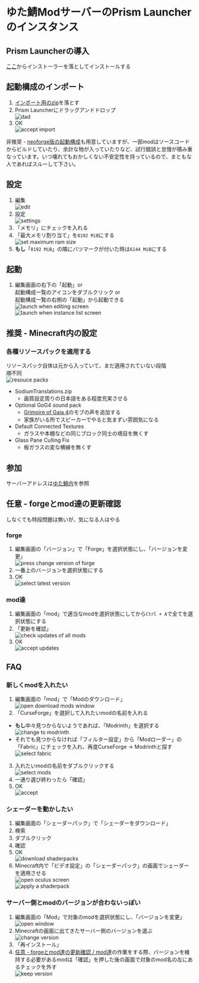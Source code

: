 # ゆた鯖ModサーバーのPrism Launcherのインスタンス
## Prism Launcherの導入
[ここ](https://prismlauncher.org)からインストーラーを落としてインストールする

## 起動構成のインポート
1. [インポート用のzip](./resource/instance/Modded_Hammer%201.13.6+1.20.1.forge.zip)を落とす
2. Prism Launcherにドラッグアンドドロップ  
![dad](./resource/dad.png)  
3. OK  
![accept import](./resource/import.png)

非推奨 - [neoforge版の起動構成](./resource/instance/Drill%200.6.0-1.25.1+1.20.1.neoforge.zip)も用意していますが、一部modはソースコードからビルドしていたり、余計な物が入っていたりなど、試行錯誤と怠慢が積み重なっています。いつ壊れてもおかしくない不安定性を持っているので、まともな人であればスルーして下さい。

## 設定
1. 編集  
![edit](./resource/edit.png)  
2. 設定  
![settings](./resource/settings/settings.png)  
3. 「メモリ」にチェックを入れる
4. 「最大メモリ割り当て」を`8192 MiB`にする  
![set maximum ram size](./resource/settings/ram.png)  
5. **もし**「`8192 MiB`」の隣にバツマークが付いた時は`6144 MiB`にする

## 起動
1. 編集画面の右下の「起動」or  
起動構成一覧のアイコンをダブルクリック or  
起動構成一覧の右側の「起動」から起動できる  
![launch when editing screen](./resource/launch.png)  
![launch when instance list screen](./resource/launch2.png)

## 推奨 - Minecraft内の設定
### 各種リソースパックを適用する
リソースパック自体は元から入っていて、まだ適用されていない段階  
順不同  
![resouce packs](./resource/resouce_pack.png)  
- SodiumTranslations.zip
  - 画質設定周りの日本語をある程度充実させる
- Optional GoG4 sound pack
  - [Grimoire of Gaia 4](https://www.curseforge.com/projects/228948)のモブの声を追加する
  - 家族がいる所でスピーカーでやると気まずい雰囲気になる
- Default Connected Textures
  - ガラスや本棚などの同じブロック同士の境目を無くす
- Glass Pane Culling Fix
  - 板ガラスの変な横線を無くす

## 参加
サーバーアドレスは[ゆた鯖内](https://discord.com/channels/610020293208965151/742789380569301023/1343827340123312208)を参照

## 任意 - forgeとmod達の更新確認
しなくても特段問題は無いが、気になる人はやる
### forge
1. 編集画面の「バージョン」で「Forge」を選択状態にし、「バージョンを変更」  
![press change version of forge](./resource/change_forge_version/press_change_version.png)  
2. 一番上のバージョンを選択状態にする
3. OK  
![select latest version](./resource/change_forge_version/select_latest.png)

### mod達
1. 編集画面の「mod」で適当なmodを選択状態にしてから`Ctrl + A`で全てを選択状態にする
2. 「更新を確認」  
![check updates of all mods](./resource/update_mods/check_updates.png)  
3. OK  
![accept updates](./resource/update_mods/accept_updates.png)

## FAQ
### 新しくmodを入れたい
1. 編集画面の「mod」で「Modのダウンロード」  
![open download mods window](./resource/download_mods/open_download_mods_window.png)  
2. 「CurseForge」を選択して入れたいmodの名前を入れる
  - **もし**中々見つからないようであれば、「Modrinth」を選択する  
![change to modrinth](./resource/download_mods/change_to_modrinth.png)  
  - それでも見つからなければ「フィルター設定」から「Modローダー」の「Fabric」にチェックを入れ、再度CurseForge -> Modrinthと探す  
![select fabric](./resource/download_mods/select_fabric.png)  
3. 入れたいmodの名前をダブルクリックする  
![select mods](./resource/download_mods/select_mods.png)  
4. 一通り選び終わったら「確認」
5. OK  
![accept](./resource/download_mods/accept.png)

### シェーダーを動かしたい
1. 編集画面の「シェーダーパック」で「シェーダーをダウンロード」
2. 検索
3. ダブルクリック
4. 確認
5. OK  
![download shaderpacks](./resource/apply_shaders/download_shaders.png)  
6. Minecraft内で「ビデオ設定」の「シェーダーパック」の画面でシェーダーを適用させる  
![open oculus screen](./resource/apply_shaders/open_oculus_screen.png)  
![apply a shaderpack](./resource/apply_shaders/apply.png)

### サーバー側とmodのバージョンが合わないっぽい
1. 編集画面の「Mod」で対象のmodを選択状態にし、「バージョンを変更」  
![open window](./resource/change_mod_version/open_window.png)  
2. Minecraftの画面に出てきたサーバー側のバージョンを選ぶ  
![change version](./resource/change_mod_version/change_version.png)  
3. 「再インストール」
4. [任意 - forgeとmod達の更新確認 / mod達](#mod達)の作業をする際、バージョンを維持する必要があるmodは「確認」を押した後の画面で対象のmod名の左にあるチェックを外す  
![keep version](./resource/change_mod_version/keep_version.png)